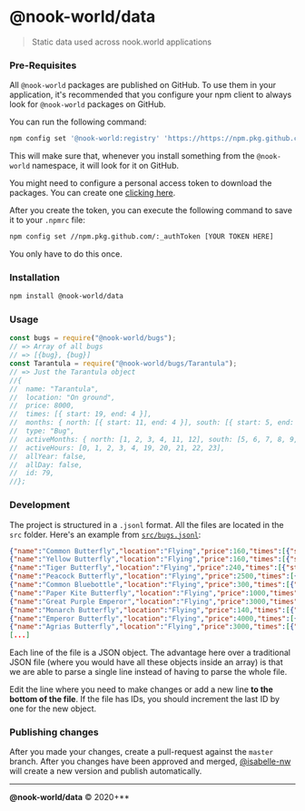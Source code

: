 # @nook-world/data

> Static data used across nook.world applications

### Pre-Requisites

All `@nook-world` packages are published on GitHub. To use them in your application, it's recommended that you configure your npm client to always look for `@nook-world` packages on GitHub.

You can run the following command:

```bash
npm config set '@nook-world:registry' 'https://https://npm.pkg.github.com/'
```

This will make sure that, whenever you install something from the `@nook-world` namespace, it will look for it on GitHub.

You might need to configure a personal access token to download the packages. You can create one [clicking here](https://github.com/settings/tokens/new?description=Github%20Packages&scopes=read:packages,write:packages).

After you create the token, you can execute the following command to save it to your `.npmrc` file:

```bash
npm config set //npm.pkg.github.com/:_authToken [YOUR TOKEN HERE]
```

You only have to do this once.

### Installation

```bash
npm install @nook-world/data
```

### Usage

```javascript
const bugs = require("@nook-world/bugs");
// => Array of all bugs
// => [{bug}, {bug}]
const Tarantula = require("@nook-world/bugs/Tarantula");
// => Just the Tarantula object
//{
//  name: "Tarantula",
//  location: "On ground",
//  price: 8000,
//  times: [{ start: 19, end: 4 }],
//  months: { north: [{ start: 11, end: 4 }], south: [{ start: 5, end: 10 }] },
//  type: "Bug",
//  activeMonths: { north: [1, 2, 3, 4, 11, 12], south: [5, 6, 7, 8, 9, 10] },
//  activeHours: [0, 1, 2, 3, 4, 19, 20, 21, 22, 23],
//  allYear: false,
//  allDay: false,
//  id: 79,
//};
```

### Development

The project is structured in a `.jsonl` format. All the files are located in the `src` folder. Here's an example from [`src/bugs.jsonl`](src/bugs.jsonl):

```json
{"name":"Common Butterfly","location":"Flying","price":160,"times":[{"start":4,"end":19}],"months":{"north":[{"start":9,"end":6}],"south":[{"start":3,"end":12}]},"type":"Bug","activeMonths":{"north":[1,2,3,4,5,6,9,10,11,12],"south":[3,4,5,6,7,8,9,10,11,12]},"activeHours":[4,5,6,7,8,9,10,11,12,13,14,15,16,17,18,19],"allYear":false,"allDay":false,"id":1}
{"name":"Yellow Butterfly","location":"Flying","price":160,"times":[{"start":4,"end":19}],"months":{"north":[{"start":3,"end":6},{"start":9,"end":10}],"south":[{"start":3,"end":4},{"start":9,"end":12}]},"type":"Bug","activeMonths":{"north":[3,4,5,6,9,10],"south":[3,4,9,10,11,12]},"activeHours":[4,5,6,7,8,9,10,11,12,13,14,15,16,17,18,19],"allYear":false,"allDay":false,"id":2}
{"name":"Tiger Butterfly","location":"Flying","price":240,"times":[{"start":4,"end":19}],"months":{"north":[{"start":3,"end":9}],"south":[{"start":9,"end":3}]},"type":"Bug","activeMonths":{"north":[3,4,5,6,7,8,9],"south":[1,2,3,9,10,11,12]},"activeHours":[4,5,6,7,8,9,10,11,12,13,14,15,16,17,18,19],"allYear":false,"allDay":false,"id":3}
{"name":"Peacock Butterfly","location":"Flying","price":2500,"times":[{"start":4,"end":19}],"months":{"north":[{"start":3,"end":6}],"south":[{"start":9,"end":12}]},"type":"Bug","activeMonths":{"north":[3,4,5,6],"south":[9,10,11,12]},"activeHours":[4,5,6,7,8,9,10,11,12,13,14,15,16,17,18,19],"allYear":false,"allDay":false,"id":4}
{"name":"Common Bluebottle","location":"Flying","price":300,"times":[{"start":4,"end":19}],"months":{"north":[{"start":4,"end":8}],"south":[{"start":10,"end":2}]},"type":"Bug","activeMonths":{"north":[4,5,6,7,8],"south":[1,2,10,11,12]},"activeHours":[4,5,6,7,8,9,10,11,12,13,14,15,16,17,18,19],"allYear":false,"allDay":false,"id":5}
{"name":"Paper Kite Butterfly","location":"Flying","price":1000,"times":[{"start":8,"end":19}],"months":"All","type":"Bug","activeMonths":{"north":[1,2,3,4,5,6,7,8,9,10,11,12],"south":[1,2,3,4,5,6,7,8,9,10,11,12]},"activeHours":[8,9,10,11,12,13,14,15,16,17,18,19],"allYear":true,"allDay":false,"id":6}
{"name":"Great Purple Emperor","location":"Flying","price":3000,"times":[{"start":4,"end":19}],"months":{"north":[{"start":5,"end":8}],"south":[{"start":11,"end":2}]},"type":"Bug","activeMonths":{"north":[5,6,7,8],"south":[1,2,11,12]},"activeHours":[4,5,6,7,8,9,10,11,12,13,14,15,16,17,18,19],"allYear":false,"allDay":false,"id":7}
{"name":"Monarch Butterfly","location":"Flying","price":140,"times":[{"start":4,"end":17}],"months":{"north":[{"start":9,"end":11}],"south":[{"start":3,"end":5}]},"type":"Bug","activeMonths":{"north":[9,10,11],"south":[3,4,5]},"activeHours":[4,5,6,7,8,9,10,11,12,13,14,15,16,17],"allYear":false,"allDay":false,"id":8}
{"name":"Emperor Butterfly","location":"Flying","price":4000,"times":[{"start":17,"end":8}],"months":{"north":[{"start":6,"end":9},{"start":12,"end":3}],"south":[{"start":12,"end":3},{"start":6,"end":9}]},"type":"Bug","activeMonths":{"north":[1,2,3,6,7,8,9,12],"south":[1,2,3,6,7,8,9,12]},"activeHours":[0,1,2,3,4,5,6,7,8,17,18,19,20,21,22,23],"allYear":false,"allDay":false,"id":9}
{"name":"Agrias Butterfly","location":"Flying","price":3000,"times":[{"start":8,"end":17}],"months":{"north":[{"start":4,"end":9}],"south":[{"start":11,"end":3}]},"type":"Bug","activeMonths":{"north":[4,5,6,7,8,9],"south":[1,2,3,11,12]},"activeHours":[8,9,10,11,12,13,14,15,16,17],"allYear":false,"allDay":false,"id":10}
[...]
```

Each line of the file is a JSON object. The advantage here over a traditional JSON file (where you would have all these objects inside an array) is that we are able to parse a single line instead of having to parse the whole file.

Edit the line where you need to make changes or add a new line **to the bottom of the file**. If the file has IDs, you should increment the last ID by one for the new object.

### Publishing changes

After you made your changes, create a pull-request against the `master` branch. After you changes have been approved and merged, [@isabelle-nw](/isabelle-nw) will create a new version and publish automatically.

---

**@nook-world/data** © 2020+\*\*
